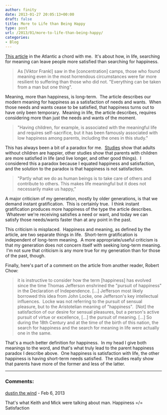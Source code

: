 ```yaml
---
author: finity
date: 2013-01-27 20:05:13+00:00
draft: false
title: More to Life than Being Happy
type: post
url: /2013/01/more-to-life-than-being-happy/
categories:
- Blog
---
```


[This article](http://www.theatlantic.com/health/archive/2013/01/theres-more-to-life-than-being-happy/266805/) in the Atlantic a chord with me.  It's about how, in life, searching for meaning can leave people more satisfied than searching for happiness.


> As [Viktor Frankl] saw in the [concentration] camps, those who found meaning even in the most horrendous circumstances were far more resilient to suffering than those who did not. "Everything can be taken from a man but one thing".


Meaning, more than happiness, is long-term.  The article describes our modern meaning for happiness as a satisfaction of needs and wants.  When those needs and wants cease to be satisfied, that happiness turns out to have only been temporary.  Meaning in life, the article describes, requires considering more than just the needs and wants of the moment.


> "Having children, for example, is associated with the meaningful life and requires self-sacrifice, but it has been famously associated with low happiness among parents, including the ones in this study."


This has always been a bit of a paradox for me.  [Studies](http://www.psychologytoday.com/blog/complete-without-kids/201205/are-parents-really-happier-childfree-adults) show that adults without children are happier, other studies show that parents with children are more satisfied in life (and live longer, and other good things).  I considered this a paradox because I equated happiness and satisfaction, and the solution to the paradox is that happiness is not satisfaction.


> "Partly what we do as human beings is to take care of others and contribute to others. This makes life meaningful but it does not necessarily make us happy,"


A major criticism of my generation, mostly by older generations, is that we demand instant gratification.  This is certainly true.  I think instant gratification produces more happiness of the type the article describes.  Whatever we're receiving satisfies a need or want, and today we can satisfy those needs/wants faster than at any point in the past.

This criticism is misplaced.  Happiness and meaning, as defined by the article, are two separate things in life.  Short-term gratification is independent of long-term meaning.  A more appropriate/useful criticism is that my generation does not concern itself with seeking long-term meaning.  I'm not sure that criticism is any more true for my generation than for those of the past, though.

Finally, here's part of a comment on the article from another reader, Robert Chow:


> it is instructive to consider how the term [happiness] has evolved since the time Thomas Jefferson enshrined the "pursuit of happiness" in the Declaration of Independence. [...] Jefferson most likely borrowed this idea from John Locke, one Jefferson's key intellectual influences.  Locke was not referring to the pursuit of sensual pleasure, but to the Aristotelian meaning of "happiness".  [Not] the satisfaction of our desire for sensual pleasures, but a person's active pursuit of virtue or excellence, [...] the pursuit of meaning. [...] So during the 18th Century and at the time of the birth of this nation, the search for happiness and the search for meaning in life were actually one in the same.


That's a much better definition for happiness.  In my head I give both meanings to the word, and that's what truly lead to the parent happiness paradox I describe above.  One happiness is satisfaction with life, the other happiness is having short-term needs satisfied.  The studies really show that parents have more of the former and less of the latter.

---
### Comments:
####
[dustin the wind](http://www.newbelgium.com) - Feb 6, 2013

That's what Keith and Mick were talking about man. Happiness =/= Satisfaction
